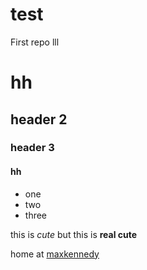 # test
First repo
lll
# hh
## header 2
### header 3
#### hh

* one
* two
* three

this is *cute* but this is **real cute**

home at [maxkennedy](http://github.com/maxkennedy)

